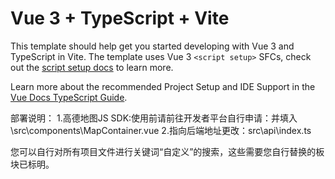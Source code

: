 # Vue 3 + TypeScript + Vite

This template should help get you started developing with Vue 3 and TypeScript in Vite. The template uses Vue 3 `<script setup>` SFCs, check out the [script setup docs](https://v3.vuejs.org/api/sfc-script-setup.html#sfc-script-setup) to learn more.

Learn more about the recommended Project Setup and IDE Support in the [Vue Docs TypeScript Guide](https://vuejs.org/guide/typescript/overview.html#project-setup).

部署说明：
1.高德地图JS SDK:使用前请前往开发者平台自行申请：并填入\src\components\MapContainer.vue
2.指向后端地址更改：src\api\index.ts

您可以自行对所有项目文件进行关键词“自定义”的搜索，这些需要您自行替换的板块已标明。